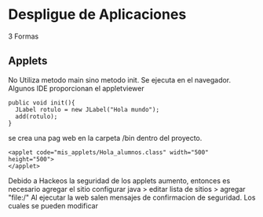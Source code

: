 # Despligue de Aplicaciones

3 Formas

## Applets
No Utiliza metodo main sino metodo init. Se ejecuta en el navegador. Algunos IDE proporcionan el appletviewer

    public void init(){
      JLabel rotulo = new JLabel("Hola mundo");
      add(rotulo);
    }

se crea una pag web en la carpeta /bin dentro del proyecto.

    <applet code="mis_applets/Hola_alumnos.class" width="500" height="500">
    </applet>

Debido a Hackeos la seguridad de los applets aumento, entonces es necesario agregar el sitio
configurar java > editar lista de sitios > agregar "file:/"
Al ejecutar la web salen mensajes de confirmacion de seguridad. Los cuales se pueden modificar

